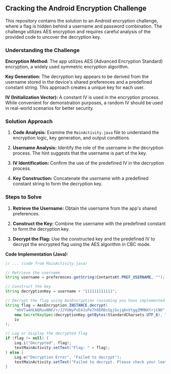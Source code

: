 ## Cracking the Android Encryption Challenge

This repository contains the solution to an Android encryption challenge, where a flag is hidden behind a username and password combination. The challenge utilizes AES encryption and requires careful analysis of the provided code to uncover the decryption key.

### Understanding the Challenge

**Encryption Method:** The app utilizes AES (Advanced Encryption Standard) encryption, a widely used symmetric encryption algorithm.

**Key Generation:** The decryption key appears to be derived from the username stored in the device's shared preferences and a predefined constant string. This approach creates a unique key for each user.

**IV (Initialization Vector):**  A constant IV is used in the encryption process. While convenient for demonstration purposes, a random IV should be used in real-world scenarios for better security.

### Solution Approach

1. **Code Analysis:** Examine the `MainActivity.java` file to understand the encryption logic, key generation, and output conditions.

2. **Username Analysis:** Identify the role of the username in the decryption process. The hint suggests that the username is part of the key.

3. **IV Identification:** Confirm the use of the predefined IV in the decryption process.

4. **Key Construction:** Concatenate the username with a predefined constant string to form the decryption key.

### Steps to Solve

1. **Retrieve the Username:** Obtain the username from the app's shared preferences.

2. **Construct the Key:** Combine the username with the predefined constant to form the decryption key.

3. **Decrypt the Flag:** Use the constructed key and the predefined IV to decrypt the encrypted flag using the AES algorithm in CBC mode.

**Code Implementation (Java):**

```java
// ... (code from MainActivity.java)

// Retrieve the username
String username = preferences.getString(ContantsKt.PREF_USERNAME, "");

// Construct the key
String decryptionKey = username + "111111111111";

// Decrypt the flag using AesEncryption (assuming you have implemented it)
String flag = AesEncryption.INSTANCE.decrypt(
    "mhVTa4HLNQRuxNNF/+/JJYUNyPvE4JsPe7h9ERBsSgjGxjq6nVtggZMMNXYrjCN0",
    new SecretKeySpec(decryptionKey.getBytes(StandardCharsets.UTF_8), "AES"),
    iv
);

// Log or display the decrypted flag
if (flag != null) {
    Log.i("Decrypted", flag);
    textMainActivity.setText("Flag: " + flag);
} else {
    Log.e("Decryption Error", "Failed to decrypt");
    textMainActivity.setText("Failed to decrypt. Please check your leet account.");
}
